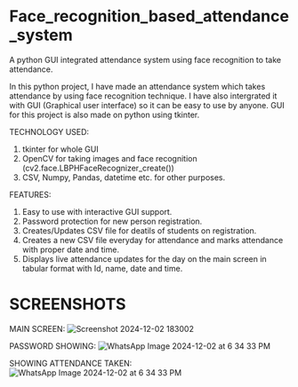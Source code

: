 # Face_recognition_based_attendance_system
A python GUI integrated attendance system using face recognition to take attendance.

In this python project, I have made an attendance system which takes attendance by using face recognition technique. I have also intergrated it with GUI (Graphical user interface) so it can be easy to use by anyone. GUI for this project is also made on python using tkinter.

TECHNOLOGY USED:
1) tkinter for whole GUI
2) OpenCV for taking images and face recognition (cv2.face.LBPHFaceRecognizer_create())
3) CSV, Numpy, Pandas, datetime etc. for other purposes.

FEATURES:
1) Easy to use with interactive GUI support.
2) Password protection for new person registration.
3) Creates/Updates CSV file for deatils of students on registration.
4) Creates a new CSV file everyday for attendance and marks attendance with proper date and time.
5) Displays live attendance updates for the day on the main screen in tabular format with Id, name, date and time.

# SCREENSHOTS
MAIN SCREEN:
![Screenshot 2024-12-02 183002](https://github.com/user-attachments/assets/3c04df12-9bc3-46c9-8207-9c22c4c8070b)


PASSWORD SHOWING:
![WhatsApp Image 2024-12-02 at 6 34 33 PM](https://github.com/user-attachments/assets/a7054ebd-98f3-4d29-8975-f60277691bc3)



SHOWING ATTENDANCE TAKEN:
![WhatsApp Image 2024-12-02 at 6 34 33 PM](https://github.com/user-attachments/assets/184ab0f4-52c3-4851-896b-4a078ca17cda)


